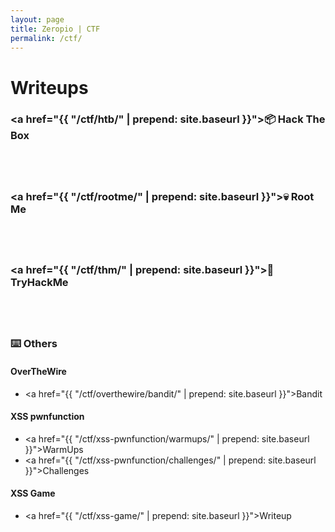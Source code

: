 ```yaml
---
layout: page
title: Zeropio | CTF
permalink: /ctf/
---
```


# Writeups

### <a href="{{ "/ctf/htb/" | prepend: site.baseurl }}">📦 Hack The Box</a>

&nbsp;
---

### <a href="{{ "/ctf/rootme/" | prepend: site.baseurl }}">💀 Root Me</a>

&nbsp;
---

### <a href="{{ "/ctf/thm/" | prepend: site.baseurl }}">🏴󠁭󠁥󠀰󠀲󠁿 TryHackMe</a>

&nbsp;
---

### ⌨️ Others
#### OverTheWire
- <a href="{{ "/ctf/overthewire/bandit/" | prepend: site.baseurl }}">Bandit</a>

#### XSS pwnfunction
- <a href="{{ "/ctf/xss-pwnfunction/warmups/" | prepend: site.baseurl }}">WarmUps</a>
- <a href="{{ "/ctf/xss-pwnfunction/challenges/" | prepend: site.baseurl }}">Challenges</a>

#### XSS Game
- <a href="{{ "/ctf/xss-game/" | prepend: site.baseurl }}">Writeup</a>